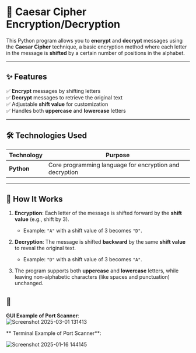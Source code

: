 # 🔐 Caesar Cipher Encryption/Decryption

This Python program allows you to **encrypt** and **decrypt** messages using the **Caesar Cipher** technique, a basic encryption method where each letter in the message is **shifted** by a certain number of positions in the alphabet.

---

## ✨ Features

✅ **Encrypt** messages by shifting letters  
✅ **Decrypt** messages to retrieve the original text  
✅ Adjustable **shift value** for customization  
✅ Handles both **uppercase** and **lowercase** letters

---

## 🛠️ Technologies Used

| Technology | Purpose |
|---|---|
| **Python** | Core programming language for encryption and decryption |

---

## 🔐 How It Works

1. **Encryption**: Each letter of the message is shifted forward by the **shift value** (e.g., shift by 3).
   - Example: `"A"` with a shift value of 3 becomes `"D"`.
   
2. **Decryption**: The message is shifted **backward** by the same **shift value** to reveal the original text.
   - Example: `"D"` with a shift value of 3 becomes `"A"`.

3. The program supports both **uppercase** and **lowercase** letters, while leaving non-alphabetic characters (like spaces and punctuation) unchanged.



## 📸 

 **GUI Example of Port Scanner**:  
![Screenshot 2025-03-01 131413](https://github.com/user-attachments/assets/f53f7132-4ff8-4673-b7f9-1db9daf999fe)

 ** Terminal Example of Port Scanner**:  

![Screenshot 2025-01-16 144145](https://github.com/user-attachments/assets/a962bfc5-a9cd-4b73-8e8d-1091094f5fb7)

